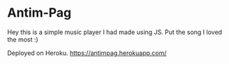 # Antim-Pag

Hey this is a simple music player I had made using JS.
Put the song I loved the most :)

Deployed on Heroku. 
https://antimpag.herokuapp.com/

